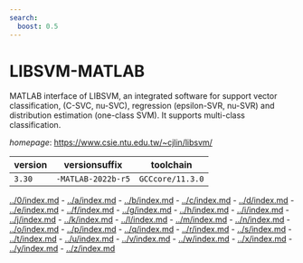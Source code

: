 ```yaml
---
search:
  boost: 0.5
---
```

# LIBSVM-MATLAB

MATLAB interface of LIBSVM, an integrated software for support vector classification,  (C-SVC, nu-SVC), regression  (epsilon-SVR, nu-SVR) and distribution estimation (one-class SVM).  It supports multi-class classification.

*homepage*: <https://www.csie.ntu.edu.tw/~cjlin/libsvm/>

version | versionsuffix | toolchain
--------|---------------|----------
``3.30`` | ``-MATLAB-2022b-r5`` | ``GCCcore/11.3.0``

[../0/index.md](0) - [../a/index.md](a) - [../b/index.md](b) - [../c/index.md](c) - [../d/index.md](d) - [../e/index.md](e) - [../f/index.md](f) - [../g/index.md](g) - [../h/index.md](h) - [../i/index.md](i) - [../j/index.md](j) - [../k/index.md](k) - [../l/index.md](l) - [../m/index.md](m) - [../n/index.md](n) - [../o/index.md](o) - [../p/index.md](p) - [../q/index.md](q) - [../r/index.md](r) - [../s/index.md](s) - [../t/index.md](t) - [../u/index.md](u) - [../v/index.md](v) - [../w/index.md](w) - [../x/index.md](x) - [../y/index.md](y) - [../z/index.md](z)

